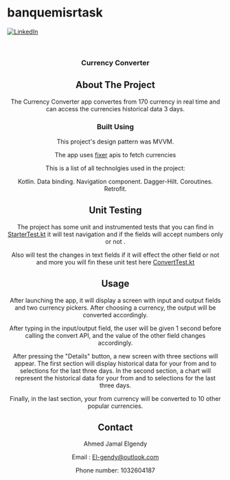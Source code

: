 # banquemisrtask
[![LinkedIn][linkedin-shield]][linkedin-url]



<!-- PROJECT LOGO -->
<br />
<div align="center">

  <h3 align="center">Currency Converter</h3>




<!-- ABOUT THE PROJECT -->
## About The Project


The Currency Converter app convertes from 170 currency in real time and can access the currencies historical data 3 days.




### Built Using

This project's design pattern was MVVM.

The app uses [fixer](https://fixer.io/) apis to fetch currencies 

This is a list of all technolgies used in the project:

Kotlin.
Data binding.
Navigation component.
Dagger-Hilt.
Coroutines.
Retrofit.



## Unit Testing

The project has some unit and instrumented tests that you can find in [StarterTest.kt](https://github.com/gendy1300/banquemisrtask/blob/master/app/src/androidTest/java/com/ahmedelgendy/banquemisrtask/StarterTest.kt) it will test navigation and if 
the fields will accept numbers only or not .

Also will test the changes in text fields if it will effect the other field or not and more you will fin these unit test here [ConvertTest.kt](https://github.com/gendy1300/banquemisrtask/blob/master/app/src/androidTest/java/com/ahmedelgendy/banquemisrtask/ConvertTest.kt)


<!-- USAGE EXAMPLES -->
## Usage

After launching the app, it will display a screen with input and output fields and two currency pickers. After choosing a currency, the output will be converted accordingly.

After typing in the input/output field, the user will be given 1 second before calling the convert API, and the value of the other field changes accordingly.

After pressing the "Details" button, a new screen with three sections will appear. The first section will display historical data for your from and to selections for the last three days.
 In the second section, a chart will represent the historical data for your from and to selections for the last three days.

Finally, in the last section, your from currency will be converted to 10 other popular currencies.




<!-- CONTACT -->
## Contact

Ahmed Jamal Elgendy 

Email : El-gendy@outlook.com

Phone number: 1032604187








<!-- MARKDOWN LINKS & IMAGES -->

[linkedin-shield]: https://img.shields.io/badge/-LinkedIn-black.svg?style=for-the-badge&logo=linkedin&colorB=555
[linkedin-url]: https://www.linkedin.com/in/a-gendy/
